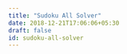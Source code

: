 ```yaml
---
title: "Sudoku All Solver"
date: 2018-12-21T17:06:06+05:30
draft: false
id: sudoku-all-solver
---
```


